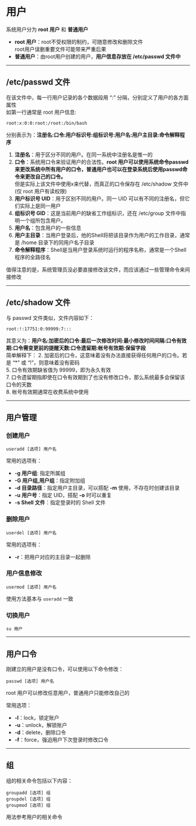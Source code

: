 # 用户  
系统用户分为 **root 用户** 和 **普通用户**  
* **root 用户**：root不受权限的制约，可随意修改和删除文件  
root用户误删重要文件可能带来严重后果  
* **普通用户**：由root用户创建的用户，**用户信息存放在 /etc/passwd 文件中**

-----------

## /etc/passwd 文件  
在该文件中，每一行用户记录的各个数据段用 “:” 分隔，分别定义了用户的各方面属性  
如第一行通常是 root 用户信息:  
``` vim
root:x:0:0:root:/root:/bin/bash
```
分别表示为：**注册名:口令:用户标识号:组标识号:用户名:用户主目录:命令解释程序**  

1. **注册名**：用于区分不同的用户。在同一系统中注册名是惟一的  
2. **口令**：系统用口令来验证用户的合法性。**root 用户可以使用系统命令passwd来更改系统中所有用户的口令，普通用户也可以在登录系统后使用passwd命令来更改自己的口令。**  
  但是实际上该文件中使用x来代替，而真正的口令保存在 /etc/shadow 文件中(仅 root 用户有读权限)  
3. **用户标识号 UID**：用于区别不同的用户。同一 UID 可以有不同的注册名，但它们实际上是同一用户  
4. **组标识号 GID**：这是当前用户的缺省工作组标识，还在 /etc/group 文件中指明一个组所包含用户。  
5. **用户名**：包含用户的一些信息  
6. **用户主目录**：当用户登录后，他的Shell将把该目录作为用户的工作目录，通常是 /home 目录下的同用户名子目录  
7. **命令解释程序**：Shell是当用户登录系统时运行的程序名称，通常是一个Shell程序的全路径名  

值得注意的是，系统管理员没必要直接修改该文件，而应该通过一些管理命令来间接修改

---------

## /etc/shadow 文件
与 passwd 文件类似，文件内容如下：  
```vim
root:!:17751:0:99999:7:::
```
其意义为：**用户名:加密后的口令:最后一次修改时间:最小修改时间间隔:口令有效期:口令需变更前的提醒天数:口令遗留期:帐号有效期:保留字段**  
简单解释下：
2. 加密后的口令，这意味着没有办法直接获得任何用户的口令。若是 “*” 或 “!”，则意味着没有密码  
5. 口令有效期缺省值为 99999，即为永久有效  
7. 口令遗留期指即使在口令有效期到了也没有修改口令，那么系统最多会保留该口令的天数  
8. 帐号有效期通常在收费系统中使用  

-----------

## 用户管理  
### 创建用户  
``` Shell
useradd [选项] 用户名
```
常用的选项有：
* **-g 用户组**: 指定所属组  
* **-G 用户组,用户组**：指定附加组  
* **-d 目录路径**：指定用户主目录，可以搭配 **-m** 使用，不存在时创建该目录  
* **-u 用户号**：指定 UID，搭配 **-o** 时可以重复  
* **-s Shell 文件**：指定登录时的 Shell 文件  

### 删除用户  
``` Shell
userdel [选项] 用户名
```
常用的选项有：
* **-r**：把用户对应的主目录一起删除  

### 用户信息修改  
``` Shell
usermod [选项] 用户名
```
使用方法基本与 `useradd` 一致  

### 切换用户  
``` Shell
su 用户
```

------------

## 用户口令  
刚建立的用户是没有口令，可以使用以下命令修改：
``` Shell
passwd [选项] 用户名
```
root 用户可以修改任意用户，普通用户只能修改自己的  

常用选项：  
* **-l**：lock，锁定账户
* **-u**：unlock，解锁账户  
* **-d**：delete，删除口令  
* **-f**：force，强迫用户下次登录时修改口令

--------

## 组  
组的相关命令包括以下内容：  
``` Shell
groupadd [选项] 组
groupdel [选项] 组
groupmod [选项] 组
```
用法参考用户的相关命令